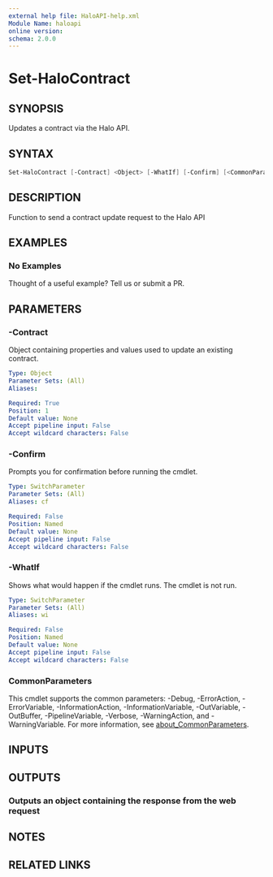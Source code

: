 ```yaml
---
external help file: HaloAPI-help.xml
Module Name: haloapi
online version:
schema: 2.0.0
---
```


# Set-HaloContract

## SYNOPSIS

Updates a contract via the Halo API.

## SYNTAX

```powershell
Set-HaloContract [-Contract] <Object> [-WhatIf] [-Confirm] [<CommonParameters>]
```

## DESCRIPTION

Function to send a contract update request to the Halo API

## EXAMPLES

### No Examples

Thought of a useful example? Tell us or submit a PR.

## PARAMETERS

### -Contract

Object containing properties and values used to update an existing contract.

```yaml
Type: Object
Parameter Sets: (All)
Aliases:

Required: True
Position: 1
Default value: None
Accept pipeline input: False
Accept wildcard characters: False
```

### -Confirm

Prompts you for confirmation before running the cmdlet.

```yaml
Type: SwitchParameter
Parameter Sets: (All)
Aliases: cf

Required: False
Position: Named
Default value: None
Accept pipeline input: False
Accept wildcard characters: False
```

### -WhatIf

Shows what would happen if the cmdlet runs.
The cmdlet is not run.

```yaml
Type: SwitchParameter
Parameter Sets: (All)
Aliases: wi

Required: False
Position: Named
Default value: None
Accept pipeline input: False
Accept wildcard characters: False
```

### CommonParameters

This cmdlet supports the common parameters: -Debug, -ErrorAction, -ErrorVariable, -InformationAction, -InformationVariable, -OutVariable, -OutBuffer, -PipelineVariable, -Verbose, -WarningAction, and -WarningVariable. For more information, see [about_CommonParameters](http://go.microsoft.com/fwlink/?LinkID=113216).

## INPUTS

## OUTPUTS

### Outputs an object containing the response from the web request

## NOTES

## RELATED LINKS
